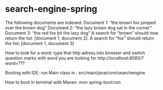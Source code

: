 # search-engine-spring

The following documents are indexed:
Document 1: “the brown fox jumped over the brown dog”
Document 2: “the lazy brown dog sat in the corner”
Document 3: “the red fox bit the lazy dog”
A search for “brown” should now return the list: [document 1, document 2].
A search for “fox” should return the list: [document 1, document 3]

How to look for a word:
type that http adress into browser and switch question marks with word you are looking for
http://localhost:8080/?word=???

Booting with IDE:
run Main class in : src/main/java/com/searchengine

How to boot in terminal with Maven:
mvn spring-boot:run


